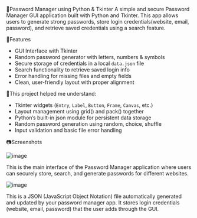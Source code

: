 🔐Password Manager using Python & Tkinter
A simple and secure Password Manager GUI application built with Python and Tkinter. This app allows users to generate strong passwords, store login credentials(website, email, password), and retrieve saved credentials using a search feature.

📌Features
- GUI Interface with Tkinter
- Random password generator with letters, numbers & symbols
- Secure storage of credentials in a local `data.json` file
- Search functionality to retrieve saved login info
- Error handling for missing files and empty fields
- Clean, user-friendly layout with proper alignment

📌This project helped me understand:
- Tkinter widgets (`Entry`, `Label`, `Button`, `Frame`, `Canvas`, etc.)
- Layout management using grid() and pack() together
- Python’s built-in json module for persistent data storage
- Random password generation using random, choice, shuffle
- Input validation and basic file error handling

📷Screenshots

![image](https://github.com/user-attachments/assets/9d0c9c24-72c2-496b-a22d-b9c23f2e456b)

This is the main interface of the Password Manager application where users can securely store, search, and generate passwords for different websites.

![image](https://github.com/user-attachments/assets/464619ef-728f-4586-a195-6e541735b7ca)

This is a JSON (JavaScript Object Notation) file automatically generated and updated by your password manager app. It stores login credentials (website, email, password) that the user adds through the GUI.
